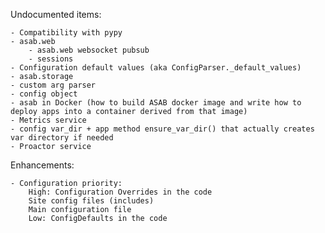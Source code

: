 Undocumented items:
	
	- Compatibility with pypy
	- asab.web
		- asab.web websocket pubsub
		- sessions
	- Configuration default values (aka ConfigParser._default_values)
	- asab.storage
	- custom arg parser
	- config object
	- asab in Docker (how to build ASAB docker image and write how to deploy apps into a container derived from that image)
	- Metrics service
	- config var_dir + app method ensure_var_dir() that actually creates var directory if needed
	- Proactor service

Enhancements:

    - Configuration priority:
    	High: Configuration Overrides in the code
    	Site config files (includes)
    	Main configuration file
    	Low: ConfigDefaults in the code

